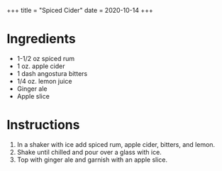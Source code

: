 +++
title = "Spiced Cider"
date = 2020-10-14
+++
# Ingredients

-   1-1/2 oz spiced rum
-   1 oz. apple cider
-   1 dash angostura bitters
-   1/4 oz. lemon juice
-   Ginger ale
-   Apple slice

# Instructions

1. In a shaker with ice add spiced rum, apple cider, bitters, and lemon.
2. Shake until chilled and pour over a glass with ice.
3. Top with ginger ale and garnish with an apple slice.

